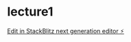 # lecture1

[Edit in StackBlitz next generation editor ⚡️](https://stackblitz.com/~/github.com/adetayoadeyemi/lecture1)